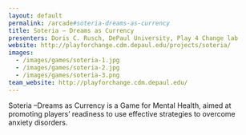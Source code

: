 ```yaml
---
layout: default
permalink: /arcade#soteria-dreams-as-currency
title: Soteria – Dreams as Currency
presenters: Doris C. Rusch, DePaul University, Play 4 Change lab
website: http://playforchange.cdm.depaul.edu/projects/soteria/
images:
  - /images/games/soteria-1.jpg
  - /images/games/soteria-2.jpg
  - /images/games/soteria-3.png
team_website: http://playforchange.cdm.depaul.edu/
---
```

Soteria –Dreams as Currency is a Game for Mental Health, aimed at promoting players’ readiness to use effective strategies to overcome anxiety disorders.
